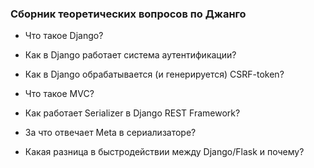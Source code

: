 ### Сборник теоретических вопросов по Джанго

* Что такое Django?


* Как в Django работает система аутентификации?


* Как в Django обрабатывается (и генерируется) CSRF-token?


* Что такое MVC?


* Как работает Serializer в Django REST Framework?


* За что отвечает Meta в сериализаторе?


* Какая разница в быстродействии между Django/Flask и почему?
